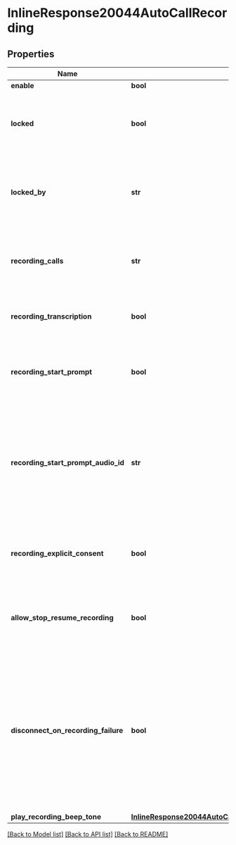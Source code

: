 # InlineResponse20044AutoCallRecording

## Properties
Name | Type | Description | Notes
------------ | ------------- | ------------- | -------------
**enable** | **bool** |  | [optional] 
**locked** | **bool** | Whether the senior administrator allows users to modify the current settings. | [optional] 
**locked_by** | **str** | Which level of administrator prohibits the modification of the current settings. | [optional] 
**recording_calls** | **str** | The type of calls automatically recorded:  * &#x60;inbound&#x60;  * &#x60;outbound&#x60;  * &#x60;both&#x60; | [optional] 
**recording_transcription** | **bool** | Whether the call recording transcription is enabled. | [optional] 
**recording_start_prompt** | **bool** | Whether a prompt plays to call participants when the recording has started. | [optional] 
**recording_start_prompt_audio_id** | **str** | The audio that plays when the recording has started. You can use this audio ID to get the audio information using [Get an audio item](https://marketplace.zoom.us/docs/api-reference/phone/methods#tag/Audio-Library/operation/GetAudioItem) API. | [optional] 
**recording_explicit_consent** | **bool** | Whether the &#x60;Press 1 option that provides recording consent&#x60; is enabled. | [optional] 
**allow_stop_resume_recording** | **bool** | Whether the stop and resume of automatic call recording is enabled. | [optional] 
**disconnect_on_recording_failure** | **bool** | Whether a call disconnects when there is an issue with the automatic call recording and the call cannot reconnect after five seconds. This does **not** include emergency calls. | [optional] 
**play_recording_beep_tone** | [**InlineResponse20044AutoCallRecordingPlayRecordingBeepTone**](InlineResponse20044AutoCallRecordingPlayRecordingBeepTone.md) |  | [optional] 

[[Back to Model list]](../README.md#documentation-for-models) [[Back to API list]](../README.md#documentation-for-api-endpoints) [[Back to README]](../README.md)

